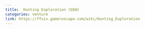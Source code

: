 ```yaml
---
title:  Hunting Exploration (GEW)
categories: venture
link: https://ffxiv.gamerescape.com/wiki/Hunting_Exploration
---
```

